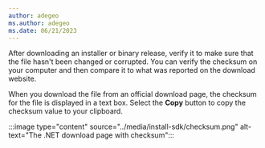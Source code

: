 ```yaml
---
author: adegeo
ms.author: adegeo
ms.date: 06/21/2023
---
```


After downloading an installer or binary release, verify it to make sure that the file hasn't been changed or corrupted. You can verify the checksum on your computer and then compare it to what was reported on the download website.

When you download the file from an official download page, the checksum for the file is displayed in a text box. Select the **Copy** button to copy the checksum value to your clipboard.

:::image type="content" source="../media/install-sdk/checksum.png" alt-text="The .NET download page with checksum":::
